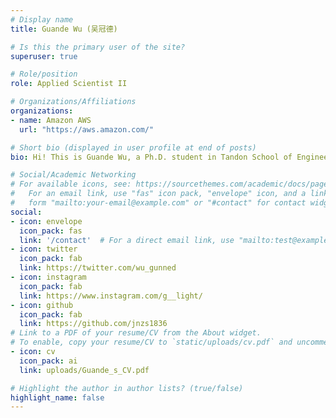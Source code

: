 ```yaml
---
# Display name
title: Guande Wu (吴冠德)

# Is this the primary user of the site?
superuser: true

# Role/position
role: Applied Scientist II

# Organizations/Affiliations
organizations:
- name: Amazon AWS 
  url: "https://aws.amazon.com/"

# Short bio (displayed in user profile at end of posts)
bio: Hi! This is Guande Wu, a Ph.D. student in Tandon School of Engineering, New York University. My advisor is [Prof. Claudio T. Silva](https://vgc.poly.edu/~csilva/) and I am also working with [Prof. Chen Zhao](http://www.chenz.umiacs.io). My research interest mainly lies in the user interface design and data visualization. Previously, I have worked with many outstanding experts in visualization at Zhejiang University, UC Davis and Microsoft Research Asia and Adobe Research.

# Social/Academic Networking
# For available icons, see: https://sourcethemes.com/academic/docs/page-builder/#icons
#   For an email link, use "fas" icon pack, "envelope" icon, and a link in the
#   form "mailto:your-email@example.com" or "#contact" for contact widget.
social:
- icon: envelope
  icon_pack: fas
  link: '/contact'  # For a direct email link, use "mailto:test@example.org".
- icon: twitter
  icon_pack: fab
  link: https://twitter.com/wu_gunned
- icon: instagram
  icon_pack: fab
  link: https://www.instagram.com/g__light/
- icon: github
  icon_pack: fab
  link: https://github.com/jnzs1836
# Link to a PDF of your resume/CV from the About widget.
# To enable, copy your resume/CV to `static/uploads/cv.pdf` and uncomment the lines below.
- icon: cv
  icon_pack: ai
  link: uploads/Guande_s_CV.pdf

# Highlight the author in author lists? (true/false)
highlight_name: false
---
```

